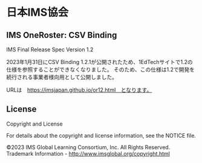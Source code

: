 # 日本IMS協会
## IMS OneRoster: CSV Binding
IMS Final Release
Spec Version 1.2

2023年1月31日にCSV Binding 1.2.1が公開されたため、1EdTechサイトで1.2の仕様を参照することができなくなりました。
そのため、この仕様は1.2で開発を続行される事業者様向用として公開しました。

URLは　https://imsjapan.github.io/or12.html　となります。
## License
Copyright and License

For details about the copyright and license information, see the NOTICE file.

©2023 IMS Global Learning Consortium, Inc. All Rights Reserved. Trademark Information - http://www.imsglobal.org/copyright.html

